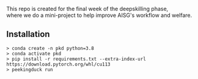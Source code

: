 This repo is created for the final week of the deepskilling phase, <br>
where we do a mini-project to help improve AISG's workflow and welfare. <br>

Installation
------------
```
> conda create -n pkd python=3.8
> conda activate pkd
> pip install -r requirements.txt --extra-index-url https://download.pytorch.org/whl/cu113
> peekingduck run
```
